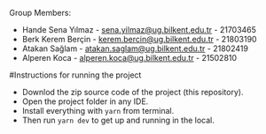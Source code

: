 Group Members:
- Hande Sena Yılmaz - sena.yilmaz@ug.bilkent.edu.tr - 21703465
- Berk Kerem Berçin - kerem.bercin@ug.bilkent.edu.tr - 21803190
- Atakan Sağlam - atakan.saglam@ug.bilkent.edu.tr - 21802419
- Alperen Koca - alperen.koca@ug.bilkent.edu.tr - 21502810

#Instructions for running the project


- Downlod the zip source code of the project (this repository).
- Open the project folder in any IDE.
- Install everything with `yarn` from terminal.
- Then run `yarn dev` to get up and running in the local.
